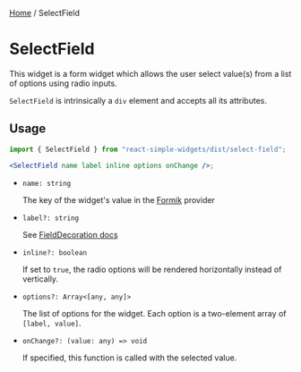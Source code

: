 [Home](../../../README.md) / SelectField

# SelectField

This widget is a form widget which allows the user select value(s) from a list of options using radio inputs.

`SelectField` is intrinsically a `div` element and accepts all its attributes.

## Usage

```jsx
import { SelectField } from "react-simple-widgets/dist/select-field";

<SelectField name label inline options onChange />;
```

- `name: string`

  The key of the widget's value in the [Formik](https://jaredpalmer.com/formik/) provider

- `label?: string`

  See [FieldDecoration docs](../field-decoration/field-decoration-usage.md)

- `inline?: boolean`

  If set to `true`, the radio options will be rendered horizontally instead of vertically.

- `options?: Array<[any, any]>`

  The list of options for the widget. Each option is a two-element array of `[label, value]`.

- `onChange?: (value: any) => void`

  If specified, this function is called with the selected value.
